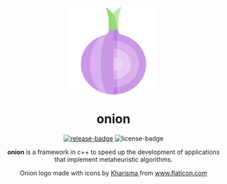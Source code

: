 <div align="center"> 
  
<img src=https://github.com/OnionFramework/onion/blob/main/onion.png align="top"
     alt="Onion Logo by flaticon.com" width="200">


# onion
  
[![release-badge]][releases]
![license-badge]

**onion** is a framework in c++ to speed up the development of applications that implement metaheuristic algorithms.

</div>
 
<div align=center> Onion logo made with icons by <a href="https://www.flaticon.com/authors/kharisma" title="Kharisma"> Kharisma </a> from <a href="https://www.flaticon.com/" title="Flaticon">www.flaticon.com</a></div>


[release-badge]: https://img.shields.io/github/v/release/OnionFramework/onion?color=blueviolet
[releases]: https://github.com/OnionFramework/onion/releases
[license-badge]: https://img.shields.io/github/license/OnionFramework/onion?color=blue
[license]: https://github.com/OnionFramework/onion/onion/blob/main/LICENSE
[logo]: https://github.com/OnionFramework/onion/blob/main/onion.png
